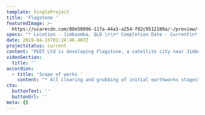 ```yaml
---
template: SingleProject
title: 'Flagstone '
featuredImage: >-
  https://ucarecdn.com/00e50896-117a-44a3-a254-f92c9512189a/-/preview/-/enhance/51/
specs: "* Location - Jimboomba, QLD \r\n* Completion Date - Current\n* Value - $18.4 Million\n* Client - PEET Pty Ltd"
date: 2019-04-15T01:24:46.407Z
projectstatus: current
content: "PEET Ltd is developing Flagstone, a satellite city near Jimboomba. Flagstone forms part of the Greater Flagstone priority  development area. At completion, Flagstone will have around 12,000 homes and a 1226 ha commercial centre.\r\n\nIn the initial stages of construction, SEE Civil was engaged to deliver 2 residential stages of around 60 residential lots.  SEE Civil was also recently awarded the civil works for the new school site and continuing packaging of residential areas"
videoSection:
  title: ''
accordion:
  - title: 'Scope of works '
    content: "* ​All clearing and grubbing of initial earthworks stages\r\n* Bulk earthworks including cut/fill management for the western stage 1 portions.\r\n* Installation of sewer, water and electrical reticulation for residential lots.\r\n* Bulk and detailed earthworks for around 60 residential lots.\r\n* Construction of a trunk sewer\r\n* Construction of retaining walls on residential lots as required\r\n* Internal roadworks\r\n\nMore SEE Civil urban development projects\r\n\nMore about Flagstone"
cta:
  buttonText: ''
  buttonUrl: ''
meta: {}
---
```


